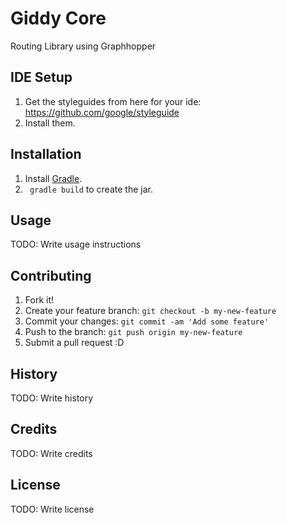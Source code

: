 # Giddy Core

Routing Library using Graphhopper

## IDE Setup

1. Get the styleguides from here for your ide: 
https://github.com/google/styleguide
2. Install them.

## Installation

1. Install [Gradle](https://gradle.org/gradle-download/).
2. ` gradle build` to create the jar.

## Usage

TODO: Write usage instructions

## Contributing

1. Fork it!
2. Create your feature branch: `git checkout -b my-new-feature`
3. Commit your changes: `git commit -am 'Add some feature'`
4. Push to the branch: `git push origin my-new-feature`
5. Submit a pull request :D

## History

TODO: Write history

## Credits

TODO: Write credits

## License

TODO: Write license
